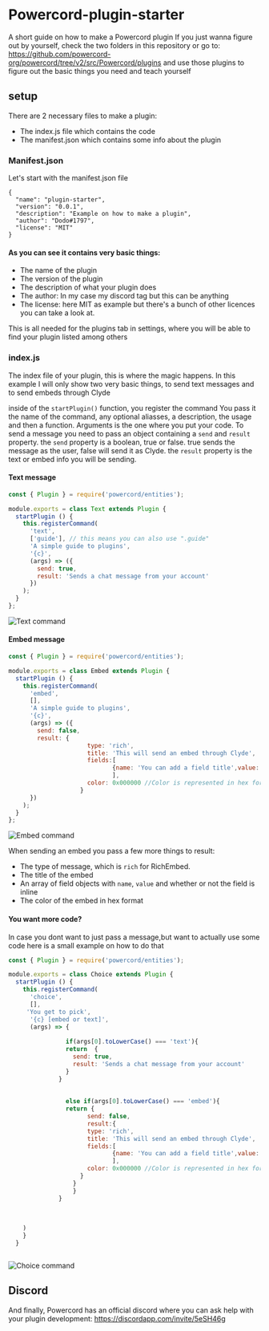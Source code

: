 # Powercord-plugin-starter
A short guide on how to make a Powercord plugin
If you just wanna figure out by yourself, check the two folders in this repository or go to:
https://github.com/powercord-org/powercord/tree/v2/src/Powercord/plugins
and use those plugins to figure out the basic things you need and teach yourself 


## setup
There are 2 necessary files to make a plugin:
 - The index.js file which contains the code
 - The manifest.json which contains some info about the plugin
### Manifest.json
Let's start with the manifest.json file
```
{
  "name": "plugin-starter",
  "version": "0.0.1",
  "description": "Example on how to make a plugin",
  "author": "Dodo#1797",
  "license": "MIT"
}
```
#### As you can see it contains very basic things:

  - The name of the plugin
  - The version of the plugin
  - The description of what your plugin does
  - The author: In my case my discord tag but this can be anything
  - The license: here MIT as example but there's a bunch of other licences you can take a look at.

This is all needed for the plugins tab in settings, where you will be able to find your plugin listed among others
### index.js

The index file of your plugin, this is where the magic happens.
In this example I will only show two very basic things, to send text messages and to send embeds through Clyde

inside of the `startPlugin()` function, you register the command
You pass it the name of the command, any optional aliasses, a description, the usage and then a function.
Arguments is the one where you put your code.
To send a message you need to pass an object containing a `send` and `result` property.
the `send` property is a boolean, true or false. true sends the message as the user, false will send it as Clyde.
the `result` property is the text or embed info you will be sending.

#### Text message
```js
const { Plugin } = require('powercord/entities');

module.exports = class Text extends Plugin {
  startPlugin () {
    this.registerCommand(
      'text',
      ['guide'], // this means you can also use ".guide"
      'A simple guide to plugins',
      '{c}',
      (args) => ({
        send: true,
        result: 'Sends a chat message from your account'
      })
    );
  }
};
```
![Text command](https://media.giphy.com/media/huU8T6foc92T0B6RFk/giphy.gif)


#### Embed message
```js
const { Plugin } = require('powercord/entities');

module.exports = class Embed extends Plugin {
  startPlugin () {
    this.registerCommand(
      'embed',
      [],
      'A simple guide to plugins',
      '{c}',
      (args) => ({
        send: false,
        result: {
                      type: 'rich',
                      title: 'This will send an embed through Clyde',
                      fields:[ 
                             {name: 'You can add a field title',value: 'and field value' ,inline:false},
                             ],
                      color: 0x000000 //Color is represented in hex format like in this example for black
                    }
      })
    );
  }
};
```
![Embed command](https://media.giphy.com/media/W1TzGCsrDo4fLXel4p/giphy.gif)


When sending an embed you pass a few more things to result:
 - The type of message, which is `rich` for RichEmbed.
 - The title of the embed
 - An array of field objects with `name`, `value` and whether or not the field is inline
 - The color of the embed in hex format 

#### You want more code?
In case you dont want to just pass a message,but want to actually use some code here is a small example on how to do that
```js
const { Plugin } = require('powercord/entities');

module.exports = class Choice extends Plugin {
  startPlugin () {
    this.registerCommand(
      'choice',
      [],
     'You get to pick',
      '{c} [embed or text]',
      (args) => {
                
                if(args[0].toLowerCase() === 'text'){
                return  {
                  send: true,
                  result: 'Sends a chat message from your account'
                }  
              }
                
                
                else if(args[0].toLowerCase() === 'embed'){
                return {
                      send: false,
                      result:{
                      type: 'rich',
                      title: 'This will send an embed through Clyde',
                      fields:[ 
                             {name: 'You can add a field title',value: 'and field value' ,inline:false},
                             ],
                      color: 0x000000 //Color is represented in hex format like in this example for black
                    }
                  }
                  }
              }
            
            
            
    )   
    }
  }



```
![Choice command](https://media.giphy.com/media/UQDXyqB6eDDI0eyUPF/giphy.gif)

## Discord
And finally, Powercord has an official discord where you can ask help with your plugin development:
https://discordapp.com/invite/5eSH46g





